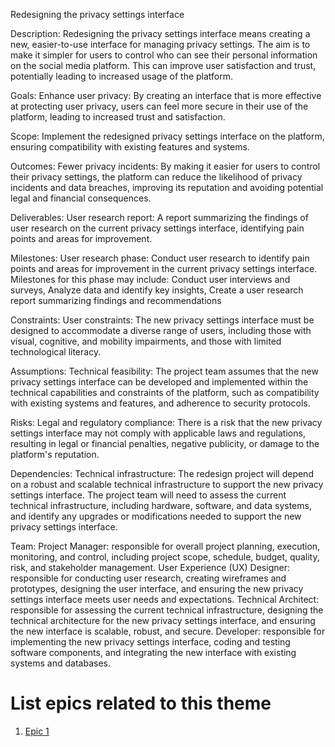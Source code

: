 Redesigning the privacy settings interface

Description: Redesigning the privacy settings interface means creating a new, easier-to-use interface for managing privacy settings. The aim is to make it simpler for users to control who can see their personal information on the social media platform. This can improve user satisfaction and trust, potentially leading to increased usage of the platform.

Goals: Enhance user privacy: By creating an interface that is more effective at protecting user privacy, users can feel more secure in their use of the platform, leading to increased trust and satisfaction.

Scope: Implement the redesigned privacy settings interface on the platform, ensuring compatibility with existing features and systems.

Outcomes: Fewer privacy incidents: By making it easier for users to control their privacy settings, the platform can reduce the likelihood of privacy incidents and data breaches, improving its reputation and avoiding potential legal and financial consequences.

Deliverables: User research report: A report summarizing the findings of user research on the current privacy settings interface, identifying pain points and areas for improvement.

Milestones: User research phase: Conduct user research to identify pain points and areas for improvement in the current privacy settings interface. Milestones for this phase may include: Conduct user interviews and surveys, Analyze data and identify key insights, Create a user research report summarizing findings and recommendations

Constraints: User constraints: The new privacy settings interface must be designed to accommodate a diverse range of users, including those with visual, cognitive, and mobility impairments, and those with limited technological literacy.

Assumptions: Technical feasibility: The project team assumes that the new privacy settings interface can be developed and implemented within the technical capabilities and constraints of the platform, such as compatibility with existing systems and features, and adherence to security protocols.

Risks: Legal and regulatory compliance: There is a risk that the new privacy settings interface may not comply with applicable laws and regulations, resulting in legal or financial penalties, negative publicity, or damage to the platform's reputation.

Dependencies: Technical infrastructure: The redesign project will depend on a robust and scalable technical infrastructure to support the new privacy settings interface. The project team will need to assess the current technical infrastructure, including hardware, software, and data systems, and identify any upgrades or modifications needed to support the new privacy settings interface.

Team: Project Manager: responsible for overall project planning, execution, monitoring, and control, including project scope, schedule, budget, quality, risk, and stakeholder management. User Experience (UX) Designer: responsible for conducting user research, creating wireframes and prototypes, designing the user interface, and ensuring the new privacy settings interface meets user needs and expectations. Technical Architect: responsible for assessing the current technical infrastructure, designing the technical architecture for the new privacy settings interface, and ensuring the new interface is scalable, robust, and secure. Developer: responsible for implementing the new privacy settings interface, coding and testing software components, and integrating the new interface with existing systems and databases.

# List epics related to this theme
1. [Epic 1](documentation/templates/theme/initiatives/epics/epic_template.md)
